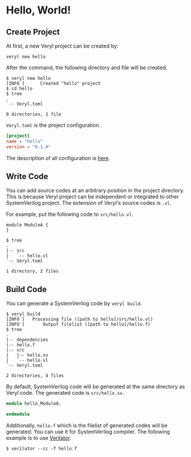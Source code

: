 # Hello, World!

## Create Project

At first, a new Veryl project can be created by:

```
veryl new hello
```

After the command, the following directory and file will be created.

```
$ veryl new hello
[INFO ]      Created "hello" project
$ cd hello
$ tree
.
`-- Veryl.toml

0 directories, 1 file
```

`Veryl.toml` is the project configuration.

```toml
[project]
name = "hello"
version = "0.1.0"
```

The description of all configuration is [here](../05_development_environment/01_project_configuration.md).

## Write Code

You can add source codes at an arbitrary position in the project directory.
This is because Veryl project can be independent or integrated to other SystemVerilog project.
The extension of Veryl's source codes is `.vl`.

For example, put the following code to `src/hello.vl`.

```veryl,playground
module ModuleA {
}
```

```
$ tree
.
|-- src
|   `-- hello.vl
`-- Veryl.toml

1 directory, 2 files
```

## Build Code

You can generate a SystemVerilog code by `veryl build`.

```
$ veryl build
[INFO ]   Processing file ([path to hello]/src/hello.vl)
[INFO ]       Output filelist ([path to hello]/hello.f)
$ tree
.
|-- dependencies
|-- hello.f
|-- src
|   |-- hello.sv
|   `-- hello.vl
`-- Veryl.toml

2 directories, 4 files
```

By default, SystemVerilog code will be generated at the same directory as Veryl code.
The generated code is `src/hello.sv`.

```verilog
module hello_ModuleA;

endmodule
```

Additionally, `hello.f` which is the filelist of generated codes will be generated.
You can use it for SystemVerilog compiler.
The following example is to use [Verilator](https://www.veripool.org/verilator/).

```
$ verilator --cc -f hello.f
```
